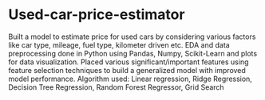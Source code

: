# Used-car-price-estimator
Built a model to estimate price for used cars by considering various factors like car type, mileage, fuel type, kilometer driven etc. EDA and data preprocessing done in Python using Pandas, Numpy, Scikit-Learn and plots for data visualization. Placed various significant/important features using feature selection techniques to build a generalized model with improved model performance.
Algorithm used: Linear regression, Ridge Regression, Decision Tree Regression, Random Forest Regressor, Grid Search
